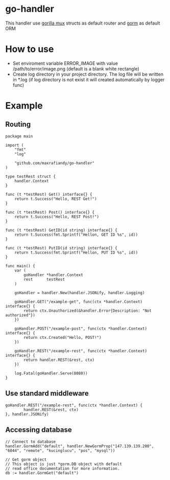 # go-handler
This handler use [gorilla mux](https://github.com/gorilla/mux) structs as default router and [gorm](https://github.com/jinzhu/gorm) as default ORM

# How to use
- Set enviroment variable ERROR_IMAGE with value /path/to/error/image.png (default is a blank white rectangle)
- Create log directory in your project directory. The log file will be written in *.log (if log directory is not exist it will created automatically by logger func)

# Example
## Routing
```
package main

import (
	"fmt"
	"log"

	"github.com/maxrafiandy/go-handler"
)

type testRest struct {
	handler.Context
}

func (t *testRest) Get() interface{} {
	return t.Success("Hello, REST Get!")
}

func (t *testRest) Post() interface{} {
	return t.Success("Hello, REST Post!")
}

func (t *testRest) GetID(id string) interface{} {
	return t.Success(fmt.Sprintf("Hellon, GET ID %s", id))
}

func (t *testRest) PutID(id string) interface{} {
	return t.Success(fmt.Sprintf("Hellon, PUT ID %s", id))
}

func main() {
	var (
		goHandler *handler.Context
		rest      testRest
	)

	goHandler = handler.New(handler.JSONify, handler.Logging)

	goHandler.GET("/example-get", func(ctx *handler.Context) interface{} {
		return ctx.Unauthorized(&handler.Error{Description: "Not authorized"})
	})

	goHandler.POST("/example-post", func(ctx *handler.Context) interface{} {
		return ctx.Created("Hello, POST!")
	})

	goHandler.REST("/example-rest", func(ctx *handler.Context) interface{} {
		return handler.REST(&rest, ctx)
	})

	log.Fatal(goHandler.Serve(8080))
}
```
## Use standard middleware
```
goHandler.REST("/example-rest", func(ctx *handler.Context) {
		handler.REST(&rest, ctx)
}, handler.JSONify)
```
## Accessing database
```
// Connect to database
handler.GormAdd("default", handler.NewGormProp("147.139.139.200", "6044", "remote", "kucinglucu", "pos", "mysql"))

// Get gorm object 
// This object is just *gorm.DB object with default 
// read office documentation for more information.
db := handler.GormGet("default")
```